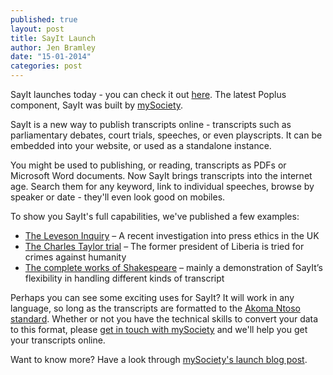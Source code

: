 ```yaml
---
published: true
layout: post
title: SayIt Launch
author: Jen Bramley
date: "15-01-2014"
categories: post
---
```



SayIt launches today - you can check it out [here](http://sayit.mysociety.org/). The latest Poplus component, SayIt was built by [mySociety](http://www.mysociety.org). 

SayIt is a new way to publish transcripts online -  transcripts such as parliamentary debates, court trials, speeches, or even playscripts. It can be embedded into your website, or used as a standalone instance.

You might be used to publishing, or reading, transcripts as PDFs or Microsoft Word documents. 
Now SayIt brings transcripts into the internet age. Search them for any keyword, link to individual speeches, browse by speaker or date - they'll even look good on mobiles.

To show you SayIt's full capabilities, we've published a few examples:

+ [The Leveson Inquiry](http://leveson.sayit.mysociety.org/) – A recent investigation into press ethics in the UK
+ [The Charles Taylor trial](http://charles-taylor.sayit.mysociety.org) – The former president of Liberia is tried for crimes against humanity 
+ [The complete works of Shakespeare](http://shakespeare.sayit.mysociety.org/) – mainly a demonstration of SayIt’s flexibility in handling different kinds of transcript

Perhaps you can see some exciting uses for SayIt? It will work in any language, so long as the transcripts are formatted to the [Akoma Ntoso standard](http://sayit.mysociety.org/about/akoma-ntoso). Whether or not you have the technical skills to convert your data to this format, please [get in touch with mySociety](mailto:sayit@mysociety.org) and we'll help you get your transcripts online.

Want to know more? Have a look through [mySociety's launch blog post](http://www.mysociety.org/2014/01/15/introducing-sayit-a-poplus-component-to-bring-transcript-publication-into-the-modern-world/).
